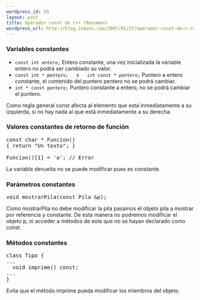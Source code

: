 ```yaml
--- 
wordpress_id: 59
layout: post
title: Operador const de C++ (Resumen)
wordpress_url: http://blog.inbatu.com/2007/01/27/operador-const-de-c-resumen/
---
```

<h3>Variables constantes</h3>
<ul>
<li><code>const int entero;</code>
Entero constante, una vez inicializada la variable entero no podrá ser cambiado su valor.</li>
<li><code>const int * pentero;   ó   int const * pentero;</code>
Puntero a entero constante, el contenido del puntero pentero no se podrá cambiar.</li>
<li><code>int * const pentero;</code>
Puntero constante a entero, no se podrá cambiar el puntero.</li>
</ul>
Como regla general const afecta al elemento que está inmediatamente a su izquierda, si no hay nada al que está inmediatamente a su derecha.

<h3>Valores constantes de retorno de función</h3>

<pre name="code" class="cpp">
const char * Funcion()
{ return "Un texto"; }

Funcion()[1] = 'a'; // Error
</pre>

La variable devuelta no se puede modificar pues es constante.

<h3>Parámetros constantes</h3>

<pre name="code" class="python">
void mostrarPila(const Pila &p);
</pre>

Como mostrarPila no debe modificar la pila pasamos el objeto pila a mostrar por referencia y constante. De esta manera no podremos modificar el objeto p, ni acceder a métodos de este que no se hayan declarado como const.

<h3>Métodos constantes</h3>

<pre name="code" class="python">
class Tipo {
...
  void imprime() const;
...
}
</pre>

Evita que el método imprime pueda modificar los miembros del objeto.
